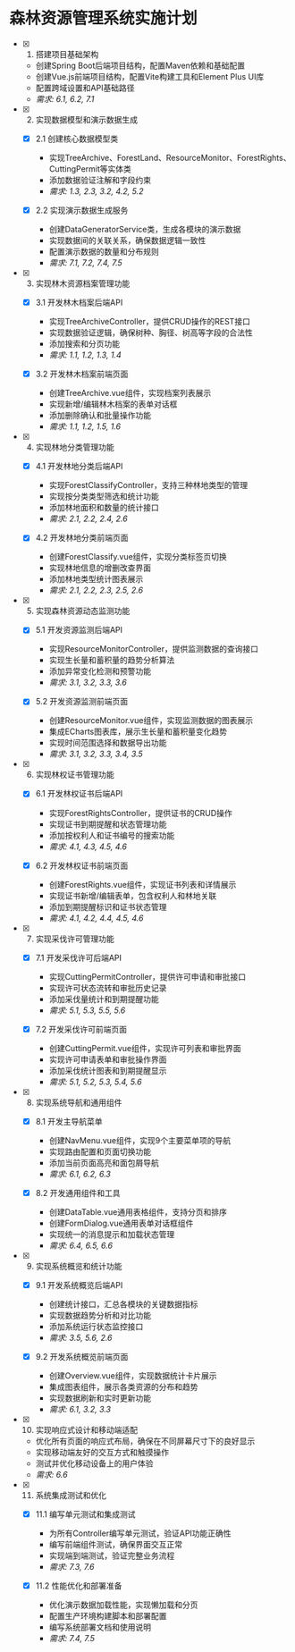 # 森林资源管理系统实施计划

- [x] 1. 搭建项目基础架构








  - 创建Spring Boot后端项目结构，配置Maven依赖和基础配置
  - 创建Vue.js前端项目结构，配置Vite构建工具和Element Plus UI库
  - 配置跨域设置和API基础路径
  - _需求: 6.1, 6.2, 7.1_



- [x] 2. 实现数据模型和演示数据生成


  - [x] 2.1 创建核心数据模型类

    - 实现TreeArchive、ForestLand、ResourceMonitor、ForestRights、CuttingPermit等实体类
    - 添加数据验证注解和字段约束
    - _需求: 1.3, 2.3, 3.2, 4.2, 5.2_

  - [x] 2.2 实现演示数据生成服务


    - 创建DataGeneratorService类，生成各模块的演示数据
    - 实现数据间的关联关系，确保数据逻辑一致性
    - 配置演示数据的数量和分布规则
    - _需求: 7.1, 7.2, 7.4, 7.5_

- [x] 3. 实现林木资源档案管理功能


  - [x] 3.1 开发林木档案后端API


    - 实现TreeArchiveController，提供CRUD操作的REST接口
    - 实现数据验证逻辑，确保树种、胸径、树高等字段的合法性
    - 添加搜索和分页功能
    - _需求: 1.1, 1.2, 1.3, 1.4_

  - [x] 3.2 开发林木档案前端页面


    - 创建TreeArchive.vue组件，实现档案列表展示
    - 实现新增/编辑林木档案的表单对话框
    - 添加删除确认和批量操作功能
    - _需求: 1.1, 1.2, 1.5, 1.6_

- [x] 4. 实现林地分类管理功能


  - [x] 4.1 开发林地分类后端API


    - 实现ForestClassifyController，支持三种林地类型的管理
    - 实现按分类类型筛选和统计功能
    - 添加林地面积和数量的统计接口
    - _需求: 2.1, 2.2, 2.4, 2.6_

  - [x] 4.2 开发林地分类前端页面


    - 创建ForestClassify.vue组件，实现分类标签页切换
    - 实现林地信息的增删改查界面
    - 添加林地类型统计图表展示
    - _需求: 2.1, 2.2, 2.3, 2.5, 2.6_

- [x] 5. 实现森林资源动态监测功能


  - [x] 5.1 开发资源监测后端API


    - 实现ResourceMonitorController，提供监测数据的查询接口
    - 实现生长量和蓄积量的趋势分析算法
    - 添加异常变化检测和预警功能
    - _需求: 3.1, 3.2, 3.3, 3.6_

  - [x] 5.2 开发资源监测前端页面


    - 创建ResourceMonitor.vue组件，实现监测数据的图表展示
    - 集成ECharts图表库，展示生长量和蓄积量变化趋势
    - 实现时间范围选择和数据导出功能
    - _需求: 3.1, 3.2, 3.3, 3.4, 3.5_

- [x] 6. 实现林权证书管理功能


  - [x] 6.1 开发林权证书后端API


    - 实现ForestRightsController，提供证书的CRUD操作
    - 实现证书到期提醒和状态管理功能
    - 添加按权利人和证书编号的搜索功能
    - _需求: 4.1, 4.3, 4.5, 4.6_

  - [x] 6.2 开发林权证书前端页面


    - 创建ForestRights.vue组件，实现证书列表和详情展示
    - 实现证书新增/编辑表单，包含权利人和林地关联
    - 添加到期提醒标识和证书状态管理
    - _需求: 4.1, 4.2, 4.4, 4.5, 4.6_

- [x] 7. 实现采伐许可管理功能



  - [x] 7.1 开发采伐许可后端API


    - 实现CuttingPermitController，提供许可申请和审批接口
    - 实现许可状态流转和审批历史记录
    - 添加采伐量统计和到期提醒功能
    - _需求: 5.1, 5.3, 5.5, 5.6_

  - [x] 7.2 开发采伐许可前端页面


    - 创建CuttingPermit.vue组件，实现许可列表和审批界面
    - 实现许可申请表单和审批操作界面
    - 添加采伐统计图表和到期提醒显示
    - _需求: 5.1, 5.2, 5.3, 5.4, 5.6_

- [x] 8. 实现系统导航和通用组件



  - [x] 8.1 开发主导航菜单




    - 创建NavMenu.vue组件，实现9个主要菜单项的导航
    - 实现路由配置和页面切换功能
    - 添加当前页面高亮和面包屑导航
    - _需求: 6.1, 6.2, 6.3_

  - [x] 8.2 开发通用组件和工具


    - 创建DataTable.vue通用表格组件，支持分页和排序
    - 创建FormDialog.vue通用表单对话框组件
    - 实现统一的消息提示和加载状态管理
    - _需求: 6.4, 6.5, 6.6_

- [x] 9. 实现系统概览和统计功能


  - [x] 9.1 开发系统概览后端API



    - 创建统计接口，汇总各模块的关键数据指标
    - 实现数据趋势分析和对比功能
    - 添加系统运行状态监控接口
    - _需求: 3.5, 5.6, 2.6_

  - [x] 9.2 开发系统概览前端页面


    - 创建Overview.vue组件，实现数据统计卡片展示
    - 集成图表组件，展示各类资源的分布和趋势
    - 实现数据刷新和实时更新功能
    - _需求: 6.1, 3.2, 3.3_

- [x] 10. 实现响应式设计和移动端适配


  - 优化所有页面的响应式布局，确保在不同屏幕尺寸下的良好显示
  - 实现移动端友好的交互方式和触摸操作
  - 测试并优化移动设备上的用户体验
  - _需求: 6.6_

- [x] 11. 系统集成测试和优化



  - [x] 11.1 编写单元测试和集成测试


    - 为所有Controller编写单元测试，验证API功能正确性
    - 编写前端组件测试，确保界面交互正常
    - 实现端到端测试，验证完整业务流程
    - _需求: 7.3, 7.6_

  - [x] 11.2 性能优化和部署准备


    - 优化演示数据加载性能，实现懒加载和分页
    - 配置生产环境构建脚本和部署配置
    - 编写系统部署文档和使用说明
    - _需求: 7.4, 7.5_